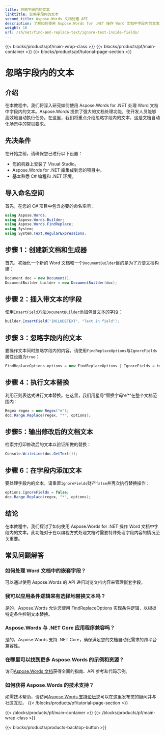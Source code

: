 ```yaml
---
title: 忽略字段内的文本
linktitle: 忽略字段内的文本
second_title: Aspose.Words 文档处理 API
description: 了解如何使用 Aspose.Words for .NET 操作 Word 文档中字段内的文本。本教程通过实际示例提供分步指导。
weight: 10
url: /zh/net/find-and-replace-text/ignore-text-inside-fields/
---
```


{{< blocks/products/pf/main-wrap-class >}}
{{< blocks/products/pf/main-container >}}
{{< blocks/products/pf/tutorial-page-section >}}

# 忽略字段内的文本

## 介绍

在本教程中，我们将深入研究如何使用 Aspose.Words for .NET 处理 Word 文档中字段内的文本。Aspose.Words 提供了强大的文档处理功能，使开发人员能够高效地自动执行任务。在这里，我们将重点介绍忽略字段内的文本，这是文档自动化场景中的常见要求。

## 先决条件

在开始之前，请确保您已进行以下设置：
- 您的机器上安装了 Visual Studio。
- Aspose.Words for .NET 库集成到您的项目中。
- 基本熟悉 C# 编程和 .NET 环境。

## 导入命名空间

首先，在您的 C# 项目中包含必要的命名空间：
```csharp
using Aspose.Words;
using Aspose.Words.Builder;
using Aspose.Words.FindReplace;
using System;
using System.Text.RegularExpressions;
```

## 步骤 1：创建新文档和生成器

首先，初始化一个新的 Word 文档和一个`DocumentBuilder`目的是为了方便文档构建：
```csharp
Document doc = new Document();
DocumentBuilder builder = new DocumentBuilder(doc);
```

## 步骤 2：插入带文本的字段

使用`InsertField`方法`DocumentBuilder`添加包含文本的字段：
```csharp
builder.InsertField("INCLUDETEXT", "Text in field");
```

## 步骤 3：忽略字段内的文本

要操作文本同时忽略字段内的内容，请使用`FindReplaceOptions`与`IgnoreFields`属性设置为`true`：
```csharp
FindReplaceOptions options = new FindReplaceOptions { IgnoreFields = true };
```

## 步骤 4：执行文本替换

利用正则表达式进行文本替换。在这里，我们用星号“替换字母‘e’*'在整个文档范围内：
```csharp
Regex regex = new Regex("e");
doc.Range.Replace(regex, "*", options);
```

## 步骤5：输出修改后的文档文本

检索并打印修改后的文本以验证所做的替换：
```csharp
Console.WriteLine(doc.GetText());
```

## 步骤 6：在字段内添加文本

要处理字段内的文本，请重置`IgnoreFields`财产`false`并再次执行替换操作：
```csharp
options.IgnoreFields = false;
doc.Range.Replace(regex, "*", options);
```

## 结论

在本教程中，我们探讨了如何使用 Aspose.Words for .NET 操作 Word 文档中字段内的文本。此功能对于在以编程方式处理文档时需要特殊处理字段内容的情况至关重要。

## 常见问题解答

### 如何处理 Word 文档中的嵌套字段？
可以通过使用 Aspose.Words 的 API 递归浏览文档内容来管理嵌套字段。

### 我可以应用条件逻辑来有选择地替换文本吗？
是的，Aspose.Words 允许您使用 FindReplaceOptions 实现条件逻辑，以根据特定条件控制文本替换。

### Aspose.Words 与 .NET Core 应用程序兼容吗？
是的，Aspose.Words 支持 .NET Core，确保满足您的文档自动化需求的跨平台兼容性。

### 在哪里可以找到更多 Aspose.Words 的示例和资源？
访问[Aspose.Words 文档](https://reference.aspose.com/words/net/)获得全面的指南、API 参考和代码示例。

### 如何获得 Aspose.Words 的技术支持？
如需技术帮助，请访问[Aspose.Words 支持论坛](https://forum.aspose.com/c/words/8)您可以在这里发布您的疑问并与社区互动。
{{< /blocks/products/pf/tutorial-page-section >}}

{{< /blocks/products/pf/main-container >}}
{{< /blocks/products/pf/main-wrap-class >}}

{{< blocks/products/products-backtop-button >}}
